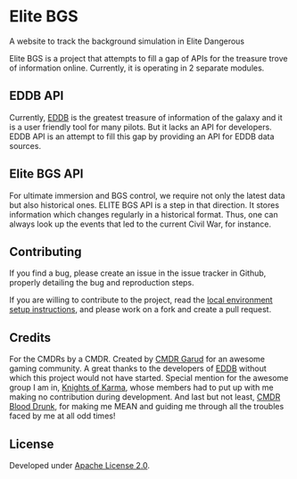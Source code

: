 # Elite BGS

A website to track the background simulation in Elite Dangerous

Elite BGS is a project that attempts to fill a gap of APIs for the treasure trove of information online. Currently, it is operating in 2 separate modules.

## EDDB API

Currently, [EDDB](https://eddb.io/) is the greatest treasure of information of the galaxy and it is a user friendly tool for many pilots. But it lacks an API for developers. EDDB API is an attempt to fill this gap by providing an API for EDDB data sources.

## Elite BGS API

For ultimate immersion and BGS control, we require not only the latest data but also historical ones. ELITE BGS API is a step in that direction. It stores information which changes regularly in a historical format. Thus, one can always look up the events that led to the current Civil War, for instance.

## Contributing

If you find a bug, please create an issue in the issue tracker in Github, properly detailing the bug and reproduction steps.

If you are willing to contribute to the project, read the [local environment setup instructions](contributing.md), and please work on a fork and create a pull request.

## Credits

For the CMDRs by a CMDR. Created by [CMDR Garud](https://forums.frontier.co.uk/member.php/136073-Garud) for an awesome gaming community. 
A great thanks to the developers of [EDDB](https://eddb.io/) without which this project would not have started. Special mention for the awesome group I am in, [Knights of Karma](http://knightsofkarma.com/), whose members had to put up with me making no contribution during development. And last but not least, [CMDR Blood Drunk](https://forums.frontier.co.uk/member.php/125031-Blood-Drunk), for making me MEAN and guiding me through all the troubles faced by me at all odd times!

## License

Developed under [Apache License 2.0](https://choosealicense.com/licenses/apache-2.0/).
